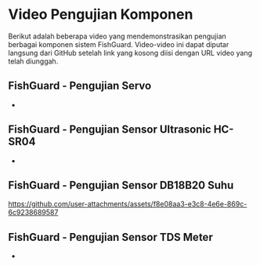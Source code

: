 # Video Pengujian Komponen

Berikut adalah beberapa video yang mendemonstrasikan pengujian berbagai komponen sistem FishGuard. Video-video ini dapat diputar langsung dari GitHub setelah link yang kosong diisi dengan URL video yang telah diunggah.

## FishGuard - Pengujian Servo
- 

## FishGuard - Pengujian Sensor Ultrasonic HC-SR04
- 

## FishGuard - Pengujian Sensor DB18B20 Suhu
https://github.com/user-attachments/assets/f8e08aa3-e3c8-4e6e-869c-6c9238689587

## FishGuard - Pengujian Sensor TDS Meter
- 
